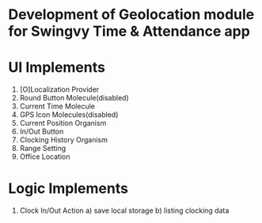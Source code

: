 # Development of Geolocation module for Swingvy Time & Attendance app

# UI Implements
1. [O]Localization Provider
2. Round Button Molecule(disabled)
4. Current Time Molecule
4. GPS Icon Molecules(disabled)
5. Current Position Organism
6. In/Out Button
7. Clocking History Organism
8. Range Setting
9. Office Location

# Logic Implements
1. Clock In/Out Action
  a) save local storage
  b) listing clocking data